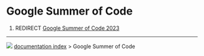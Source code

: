 # Google Summer of Code
1.  REDIRECT [Google Summer of Code 2023](Google_Summer_of_Code_2023.md)



---
![](images/Right_arrow.png) [documentation index](../README.md) > Google Summer of Code
